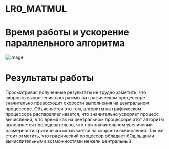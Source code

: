 # LR0_MATMUL
# Время работы и ускорение параллельного алгоритма

![image](https://github.com/Won20/LR0_MATMUL/assets/102918065/4ab0a895-d479-44fb-bff6-ed4cb4112722)


# Результаты работы
Просматривая полученные результаты не трудно заметить, что скорость выполнения программы на графическом процессоре значительно превосходит скорости выполнения на центральном процессоре. Объясняется это тем, алгоритм на графическом процессоре распараллеливается, что значительно ускоряет процесс вычислений, в то время как на центральном процессоре этот алгоритм выполняется последовательно, что при значительном увеличении размерности критически сказывается на скорости вычислений.
Так же стоит отметить, что графический процессор обладает бОшльшими вычислительными возможностями нежели центральный
